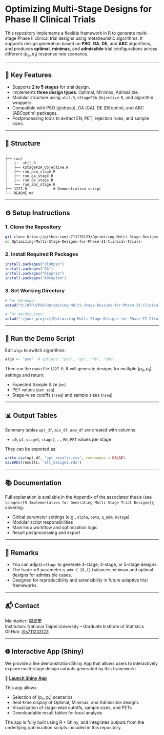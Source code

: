 
# Optimizing Multi-Stage Designs for Phase II Clinical Trials

This repository implements a flexible framework in R to generate multi-stage Phase II clinical trial designs using metaheuristic algorithms. It supports design generation based on **PSO**, **GA**, **DE**, and **ABC** algorithms, and produces **optimal**, **minimax**, and **admissible** trial configurations across different $(p_0, p_1)$ response rate scenarios.

---

## 📌 Key Features

- Supports **2 to 5 stages** for trial design.
- Implements **three design types**: Optimal, Minimax, Admissible.
- Modular structure using `util.R`, `kStageP2A_Objective.R`, and algorithm wrappers.
- Compatible with PSO (globpso), GA (GA), DE (DEoptim), and ABC (ABCoptim) packages.
- Postprocessing tools to extract EN, PET, rejection rules, and sample sizes.

---

## 📁 Structure

```
.
├── run/
│   ├── util.R
│   ├── kStageP2A_Objective.R
│   ├── run_pso_stage.R
│   ├── run_ga_stage.R
│   ├── run_de_stage.R
│   └── run_abc_stage.R
├── 1227.R            # Demonstration script
└── README.md
```

---

## ⚙️ Setup Instructions

### 1. Clone the Repository

```bash
git clone https://github.com/s711233123/Optimizing-Multi-Stage-Designs-for-Phase-II-Clinical-Trials-.git
cd Optimizing-Multi-Stage-Designs-for-Phase-II-Clinical-Trials-
```

### 2. Install Required R Packages

```r
install.packages("globpso")
install.packages("GA")
install.packages("DEoptim")
install.packages("ABCoptim")
```

### 3. Set Working Directory

```r
# For Windows:
setwd("D:/NTPU/PSO/Optimizing-Multi-Stage-Designs-for-Phase-II-Clinical-Trials-")

# For macOS/Linux:
setwd("~/your_project/Optimizing-Multi-Stage-Designs-for-Phase-II-Clinical-Trials-")
```

---

## 🚀 Run the Demo Script

Edit `algo` to switch algorithms:

```r
algo <- "pso"  # options: "pso", "ga", "de", "abc"
```

Then run the main file `1227.R`. It will generate designs for multiple $(p_0, p_1)$ settings and return:

- Expected Sample Size (`en`)
- PET values (`pet_seq`)
- Stage-wise cutoffs (`rseq`) and sample sizes (`nseq`)

---

## 📊 Output Tables

Summary tables `opt_df`, `min_df`, `adm_df` are created with columns:

- `p0`, `p1`, `stage1`, `stage2`, ..., `EN`, `PET` values per stage

They can be exported as:

```r
write.csv(opt_df, "opt_results.csv", row.names = FALSE)
saveRDS(results, "all_designs.rds")
```

---

## 📚 Documentation

Full explanation is available in the Appendix of the associated thesis (see `\chapter{R Implementation for Generating Multi-Stage Trial Designs}`), covering:

- Global parameter settings (e.g., `alpha`, `beta`, `q_adm`, `nStage`)
- Modular script responsibilities
- Main loop workflow and optimization logic
- Result postprocessing and export

---

## 🧠 Remarks

- You can adjust `nStage` to generate 3-stage, 4-stage, or 5-stage designs.
- The trade-off parameter `q_adm ∈ [0,1]` balances minimax and optimal designs for admissible cases.
- Designed for reproducibility and extensibility in future adaptive trial frameworks.

---

## 📬 Contact

Maintainer: 周昱宏  
Institution: National Taipei University – Graduate Institute of Statistics  
GitHub: [@s711233123](https://github.com/s711233123)



---

## 🌐 Interactive App (Shiny)

We provide a live demonstration Shiny App that allows users to interactively explore multi-stage design outputs generated by this framework:

🔗 **[Launch Shiny App](https://yhchou.shinyapps.io/multi-stage-design-via-metaheuristic/)**

This app allows:

- Selection of (p₀, p₁) scenarios
- Real-time display of Optimal, Minimax, and Admissible designs
- Visualization of stage-wise cutoffs, sample sizes, and PETs
- Downloadable result tables for local analysis

The app is fully built using R + Shiny, and integrates outputs from the underlying optimization scripts included in this repository.

